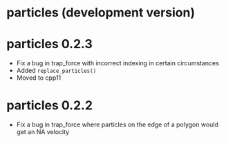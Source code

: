 # particles (development version)

# particles 0.2.3

* Fix a bug in trap_force with incorrect indexing in certain circumstances
* Added `replace_particles()`
* Moved to cpp11

# particles 0.2.2

* Fix a bug in trap_force where particles on the edge of a polygon would get 
  an NA velocity



